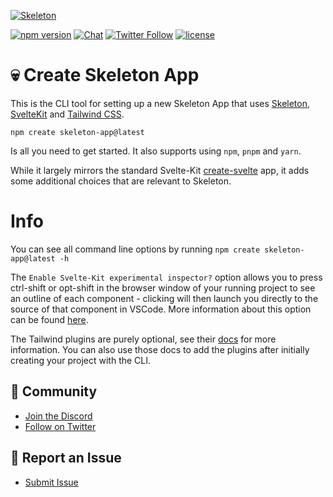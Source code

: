 [![Skeleton](https://user-images.githubusercontent.com/1509726/199282306-7454adcb-b765-4618-8438-67655a7dee47.png)](https://www.skeleton.dev/)

[![npm version](https://img.shields.io/npm/v/create-skeleton-app?logo=npm&color=cb3837)](https://www.npmjs.com/package/create-skeleton-app)
[![Chat](https://img.shields.io/discord/1003691521280856084?label=chat&logo=discord&color=7289da)](https://discord.gg/EXqV7W8MtY)
[![Twitter Follow](https://img.shields.io/twitter/follow/SkeletonUI?style=social)](https://twitter.com/SkeletonUI)
[![license](https://img.shields.io/badge/license-MIT-%23bada55)](https://github.com/Brain-Bones/skeleton/blob/master/LICENSE)

# 💀 Create Skeleton App

This is the CLI tool for setting up a new Skeleton App that uses [Skeleton](https://skeleton.dev/), [SvelteKit](https://kit.svelte.dev/) and [Tailwind CSS](https://tailwindcss.com/).

`npm create skeleton-app@latest`

Is all you need to get started. It also supports using `npm`, `pnpm` and `yarn`.

While it largely mirrors the standard Svelte-Kit [create-svelte](https://github.com/sveltejs/kit/tree/master/packages/create-svelte) app, it adds some additional choices that are relevant to Skeleton.

# Info

You can see all command line options by running `npm create skeleton-app@latest -h`

The `Enable Svelte-Kit experimental inspector?` option allows you to press ctrl-shift or opt-shift in the browser window of your running project to see an outline of each component - clicking will then launch you directly to the source of that component in VSCode. More information about this option can be found [here](https://github.com/sveltejs/vite-plugin-svelte/blob/main/docs/config.md#inspector).

The Tailwind plugins are purely optional, see their [docs](https://tailwindcss.com/docs/plugins#official-plugins) for more information. You can also use those docs to add the plugins after initially creating your project with the CLI.

## 👋 Community

- [Join the Discord](https://discord.gg/EXqV7W8MtY)
- [Follow on Twitter](https://twitter.com/SkeletonUI)

## 🐞 Report an Issue

- [Submit Issue](https://github.com/skeleton/create-skeleton-app/issues/new/choose)
